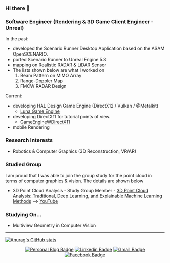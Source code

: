 ### Hi there 👋

### Software Engineer (Rendering & 3D Game Client Engineer - Unreal)
In the past:
- developed the Scenario Runner Desktop Application based on the ASAM OpenSCENARIO.
- ported Scenario Runner to Unreal Engine 5.3
- mapping on Realistic RADAR & LiDAR Sensor
- The lists shown below are what I worked on
  1. Beam Pattern on MIMO Array
  2. Range-Doppler Map
  3. FMCW RADAR Design

Current:
- developing HAL Design Game Engine (DirectX12 / Vulkan / @Metalkit)
  - [Luna Game Engine](https://github.com/sjang1594/LunaEngine)
- developing DirectX11 for tutorial points of view.
  - [GameEngineWDirectX11](https://github.com/sjang1594/GameEngineWDirectX11)
- mobile Rendering

### Research Interests
- Robotics & Computer Graphics (3D Reconstruction, VR/AR)

### Studied Group
I am proud that I was able to join the group study for the point cloud in terms of computer graphics & vision. The details are shown below
- 3D Point Cloud Analysis - Study Group Member - [3D Point Cloud Analysis: Traditional, Deep Learning, and Explainable Machine Learning Methods](https://www.amazon.com/3D-Point-Cloud-Analysis_-Traditional_-Deep-Learning_-and-Explainable-Machine-Learning-Methods/dp/3030891798) ==> [YouTube](https://www.youtube.com/watch?v=hgBlCaCIV10&list=PLubUquiqNQdN83-fPBzzViEEqohpdlwk2&index=5)

### Studying On...
- Multiview Geometry in Computer Vision
---

[![Anurag's GitHub stats](https://github-readme-stats.vercel.app/api?username=sjang1594)](https://github.com/sjang1594/github-readme-stats)

<div align=center>
  
[![Personal Blog Badge](http://img.shields.io/badge/-Tech%20blog-black?style=flat-square&logo=github&link=https://sjang1594.github.io/)](https://sjang1594.github.io/)
[![Linkedin Badge](https://img.shields.io/badge/-LinkedIn-blue?style=flat-square&logo=Linkedin&logoColor=white&link=https://https:www.linkedin.com/in/seungho-jang-41b3b9145/)](https://www.linkedin.com/in/seungho-jang-41b3b9145/) 
[![Gmail Badge](https://img.shields.io/badge/-Gmail-d14836?style=flat-square&logo=Gmail&logoColor=white&link=mailto:snugyun01@gmail.com)](mailto:sjang1594@gmail.com)
[![Facebook Badge](https://img.shields.io/badge/facebook-1877f2?style=flat-square&logo=facebook&logoColor=white&link=https://www.facebook.com/sjang1594)](https://www.facebook.com/sjang1594)

</div>
